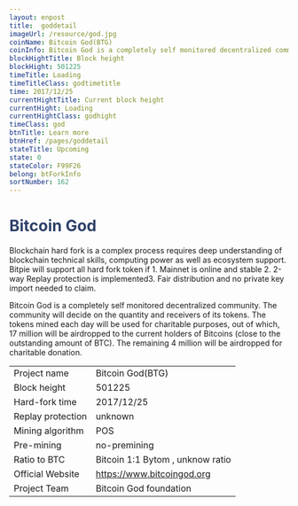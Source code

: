 ```yaml
---
layout: enpost
title:  goddetail
imageUrl: /resource/god.jpg
coinName: Bitcoin God(BTG)
coinInfo: Bitcoin God is a completely self monitored decentralized community.
blockHightTitle: Block height
blockHight: 501225
timeTitle: Loading
timeTitleClass: godtimetitle
time: 2017/12/25
currentHightTitle: Current block height
currentHight: Loading
currentHightClass: godhight
timeClass: god
btnTitle: Learn more
btnHref: /pages/goddetail
stateTitle: Upcoming
state: 0
stateColor: F99F26
belong: btForkInfo
sortNumber: 162
---
```

<h1 style="color: #2F416A">Bitcoin God</h1>
<p class="summarytxt">Blockchain hard fork is a complex process requires deep understanding of blockchain technical skills, computing power as well as ecosystem support. Bitpie will support all hard fork token if 1. Mainnet is online and stable 2. 2-way Replay protection is implemented3. Fair distribution and no private key import needed to claim.
</p>
<p>Bitcoin God is a completely self monitored decentralized community. The community will decide on the quantity and receivers of its tokens. The tokens mined each day will be used for charitable purposes, out of which, 17 million will be airdropped to the current holders of Bitcoins (close to the outstanding amount of BTC). The remaining 4 million will be airdropped for charitable donation.
</p>
<table class="center">
  <tbody>
    <tr>
        <td class="tablehalf">Project name</td>
        <td class="tablehalf">Bitcoin God(BTG)</td>
    </tr>
    <tr>
        <td>Block height</td>
        <td>501225</td>
    </tr>
    <tr>
        <td>Hard-fork time</td>
        <td>2017/12/25</td>
    </tr>
    <tr>
        <td>Replay protection</td>
        <td>unknown</td>
    </tr>
    <tr>
        <td>Mining algorithm</td>
        <td>POS</td>
    </tr>
    <tr>
        <td>Pre-mining</td>
        <td>no-premining</td>
    </tr>
    <tr>
        <td>Ratio to BTC</td>
        <td>Bitcoin 1:1  Bytom , unknow ratio</td>
    </tr>
    <tr>
        <td>Official Website</td>
        <td><a href="https://www.bitcoingod.org/" target="_blank">https://www.bitcoingod.org</a></td>
    </tr>
    <tr>
        <td>Project Team</td>
        <td>Bitcoin God foundation</td>
    </tr>
  </tbody>
</table>